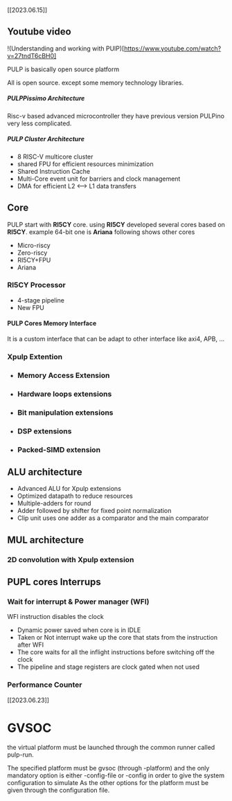 [[2023.06.15]] 
## Youtube video 
!(Understanding and working with PUlP)[https://www.youtube.com/watch?v=27tndT6cBH0]

PULP is basically open source platform

All is open source. except some memory technology libraries.

##### PULPPissimo Architecture
Risc-v based advanced microcontroller
they have previous version PULPino very less complicated.

##### PULP Cluster Architecture
- 8 RISC-V multicore cluster
- shared FPU for efficient resources minimization
- Shared Instruction Cache
- Multi-Core event unit for barriers and clock management
- DMA for efficient L2 <--> L1 data transfers

## Core
PULP start with __RI5CY__ core. using __RI5CY__ developed several cores based on __RI5CY__. example 64-bit one is __Ariana__
following shows other cores 
 - Micro-riscy
 - Zero-riscy
 - RI5CY+FPU
 - Ariana

### RI5CY Processor
- 4-stage pipeline
- New FPU

#### PULP Cores Memory Interface
It is a custom interface that can be adapt to other interface like axi4, APB, ...

### Xpulp Extention
- ### Memory Access Extension

- ### Hardware loops extensions

- ### Bit manipulation extensions

- ### DSP extensions

- ### Packed-SIMD extension

## ALU architecture
- Advanced ALU for Xpulp extensions
- Optimized datapath to reduce resources 
- Multiple-adders for round
- Adder followed by shifter for fixed point normalization
- Clip unit uses one adder as a comparator and the main comparator

## MUL architecture

### 2D convolution with Xpulp extension

## PUPL cores Interrups 

### Wait for interrupt & Power manager (WFI)
WFI instruction disables the clock
- Dynamic power saved when core is in IDLE
- Taken or Not interrupt wake up the core that stats from the instruction after WFI 
- The core waits for all the inflight instructions before switching off the clock
- The pipeline and stage registers are clock gated when not used

### Performance Counter

[[2023.06.23]]
# GVSOC

the virtual platform must be launched through the common runner called pulp-run.

The specified platform must be gvsoc (through -platform) and the only mandatory option is either -config-file or -config in order to give the system configuration to simulate
As the other options for the platform must be given through the configuration file. 